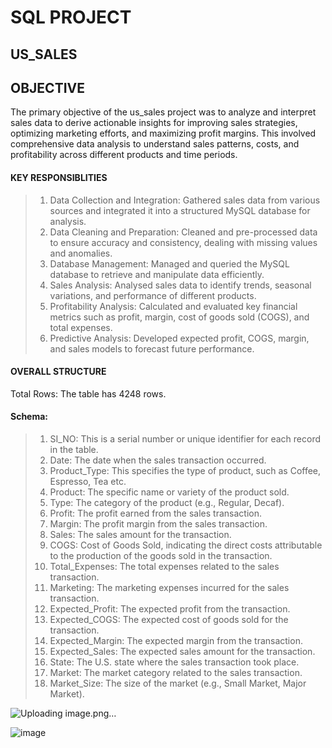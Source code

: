# SQL PROJECT
## US_SALES

## OBJECTIVE
The primary objective of the us_sales project was to analyze and interpret sales data to derive actionable insights for improving sales strategies, optimizing marketing efforts, and maximizing profit margins. This involved comprehensive data analysis to understand sales patterns, costs, and profitability across different products and time periods.

#### KEY RESPONSIBLITIES
>1.   Data Collection and Integration: Gathered sales data from various sources and integrated it into a structured MySQL database for analysis.
>2.   Data Cleaning and Preparation: Cleaned and pre-processed data to ensure accuracy and consistency, dealing with missing values and anomalies.
>3.   Database Management: Managed and queried the MySQL database to retrieve and manipulate data efficiently.
>4.   Sales Analysis: Analysed sales data to identify trends, seasonal variations, and performance of different products.
>5.   Profitability Analysis: Calculated and evaluated key financial metrics such as profit, margin, cost of goods sold (COGS), and total expenses.
>6.   Predictive Analysis: Developed expected profit, COGS, margin, and sales models to forecast future performance.

#### OVERALL STRUCTURE
   Total Rows: The table has 4248 rows.
  #### Schema:
> 1.    SI_NO: This is a serial number or unique identifier for each record in the table.
> 2.	Date: The date when the sales transaction occurred.
> 3.	Product_Type: This specifies the type of product, such as Coffee, Espresso, Tea etc.
> 4.	Product: The specific name or variety of the product sold.
> 5.	Type: The category of the product (e.g., Regular, Decaf).
> 6.	Profit: The profit earned from the sales transaction.
> 7.	Margin: The profit margin from the sales transaction.
> 8.	Sales: The sales amount for the transaction.
> 9.	COGS: Cost of Goods Sold, indicating the direct costs attributable to the production of the goods sold in the transaction.
> 10.	Total_Expenses: The total expenses related to the sales transaction.
> 11.	Marketing: The marketing expenses incurred for the sales transaction.
> 12.	Expected_Profit: The expected profit from the transaction.
> 13.	Expected_COGS: The expected cost of goods sold for the transaction.
> 14.	Expected_Margin: The expected margin from the transaction.
> 15.	Expected_Sales: The expected sales amount for the transaction.
> 16.	State: The U.S. state where the sales transaction took place.
> 17.	 Market: The market category related to the sales transaction.
> 18.	Market_Size: The size of the market (e.g., Small Market, Major Market).


![Uploading image.png…]()

![image](https://github.com/harmeetk136/us_Sales/assets/173656309/987a1fd6-e69b-4211-b791-64070844ae5c)




[//]: # (These are reference links used in the body of this note and get stripped out when the markdown processor does its job. There is no need to format nicely because it shouldn't be seen. Thanks SO - http://stackoverflow.com/questions/4823468/store-comments-in-markdown-syntax)

   [dill]: <https://github.com/joemccann/dillinger>
   [git-repo-url]: <https://github.com/joemccann/dillinger.git>
   [john gruber]: <http://daringfireball.net>
   [df1]: <http://daringfireball.net/projects/markdown/>
   [markdown-it]: <https://github.com/markdown-it/markdown-it>
   [Ace Editor]: <http://ace.ajax.org>
   [node.js]: <http://nodejs.org>
   [Twitter Bootstrap]: <http://twitter.github.com/bootstrap/>
   [jQuery]: <http://jquery.com>
   [@tjholowaychuk]: <http://twitter.com/tjholowaychuk>
   [express]: <http://expressjs.com>
   [AngularJS]: <http://angularjs.org>
   [Gulp]: <http://gulpjs.com>

   [PlDb]: <https://github.com/joemccann/dillinger/tree/master/plugins/dropbox/README.md>
   [PlGh]: <https://github.com/joemccann/dillinger/tree/master/plugins/github/README.md>
   [PlGd]: <https://github.com/joemccann/dillinger/tree/master/plugins/googledrive/README.md>
   [PlOd]: <https://github.com/joemccann/dillinger/tree/master/plugins/onedrive/README.md>
   [PlMe]: <https://github.com/joemccann/dillinger/tree/master/plugins/medium/README.md>
   [PlGa]: <https://github.com/RahulHP/dillinger/blob/master/plugins/googleanalytics/README.md>
